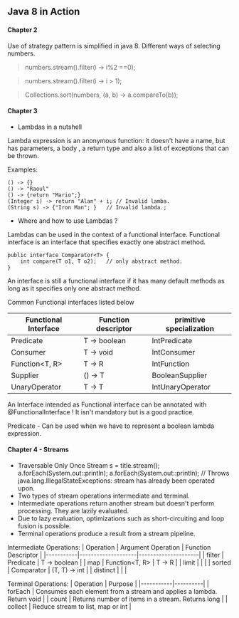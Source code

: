 ## Java 8 in Action

#### Chapter 2

Use of strategy pattern is simplified in java 8.
Different ways of selecting numbers.

> numbers.stream().filter(i -> i%2 ==0);

> numbers.stream().filter(i -> i > 1);


> Collections.sort(numbers, (a, b) -> a.compareTo(b));


#### Chapter 3

* Lambdas in a nutshell

Lambda expression is an anonymous function: it doesn't have a name, but has parameters, a body , a return type and also a list of exceptions that can be thrown.

Examples:

	() -> {}  
	() -> "Raoul" 
	() -> {return "Mario";} 
	(Integer i) -> return "Alan" + i; // Invalid lamba.
	(String s) -> {"Iron Man"; }   // Invalid lambda.;

* Where and how to use Lambdas ?

Lambdas can be used in the context of a functional interface. Functional interface is an interface that specifies exactly one abstract method.

	public interface Comparator<T> {
		int compare(T o1, T o2);   // only abstract method.
	}
An interface is still a functional interface if it has many default methods as long as it specifies only one abstract method.

Common Functional interfaces listed below

|Functional Interface | Function descriptor | primitive specialization |
|---------------------|---------------------|--------------------------|
| Predicate<T>        | T -> boolean        | IntPredicate             |
| Consumer<T>         | T -> void           | IntConsumer              |
| Function<T, R>      | T -> R              | IntFunction              |
| Supplier<T>         | () -> T             | BooleanSupplier          |
| UnaryOperator<T>    | T -> T              | IntUnaryOperator         |

An Interface intended as Functional interface can be annotated with @FunctionalInterface ! It isn't mandatory but is a good practice.

Predicate  -  Can be used when we have to represent a boolean lambda expression.

#### Chapter 4 - Streams

* Traversable Only Once
	Stream<String> s = title.stream();
	a.forEach(System.out::println);
	a.forEach(System.out::println);
	// Throws java.lang.IllegalStateExceptions: stream has already been operated upon.
* Two types of stream operations intermediate and terminal.
* Intermediate operations return another stream but doesn't perform processing. They are lazily evaluated.
* Due to lazy evaluation, optimizations such as short-circuiting and loop fusion is possible.
* Terminal operations produce a result from a stream pipeline.

Intermediate Operations:
| Operation | Argument Operation | Function Descriptor |
|-----------|--------------------|---------------------|
| filter    | Predicate          |  T -> boolean       |
| map       | Function<T, R>     |  T -> R             |
| limit     |                    |                     |
| sorted    |  Comparator        |  (T, T) -> int      |
| distinct  |                    |                     |

Terminal Operations:
| Operation |  Purpose |
|-----------|----------|
| forEach   | Consumes each element from a stream and applies a lambda. Return void |
| count     | Returns number of items in a stream. Returns long |
| collect   | Reduce stream to list, map or int                 |



